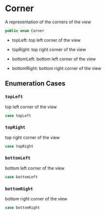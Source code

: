 # Corner

A representation of the corners of the view

``` swift
public enum Corner 
```

  - topLeft: top left corner of the view

  - topRight: top right corner of the view

  - bottomLeft: bottom left corner of the view

  - bottomRight: bottom right corner of the view

## Enumeration Cases

### `topLeft`

top left corner of the view

``` swift
case topLeft
```

### `topRight`

top right corner of the view

``` swift
case topRight
```

### `bottomLeft`

bottom left corner of the view

``` swift
case bottomLeft
```

### `bottomRight`

bottom right corner of the view

``` swift
case bottomRight
```

